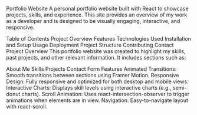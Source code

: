 Portfolio Website
A personal portfolio website built with React to showcase projects, skills, and experience. This site provides an overview of my work as a developer and is designed to be visually engaging, interactive, and responsive.

Table of Contents
Project Overview
Features
Technologies Used
Installation and Setup
Usage
Deployment
Project Structure
Contributing
Contact
Project Overview
This portfolio website was created to highlight my skills, past projects, and other relevant information. It includes sections such as:


About Me
Skills
Projects
Contact Form
Features
Animated Transitions: Smooth transitions between sections using Framer Motion.
Responsive Design: Fully responsive and optimized for both desktop and mobile views.
Interactive Charts: Displays skill levels using interactive charts (e.g., semi-donut charts).
Scroll Animation: Uses react-intersection-observer to trigger animations when elements are in view.
Navigation: Easy-to-navigate layout with react-scroll.

